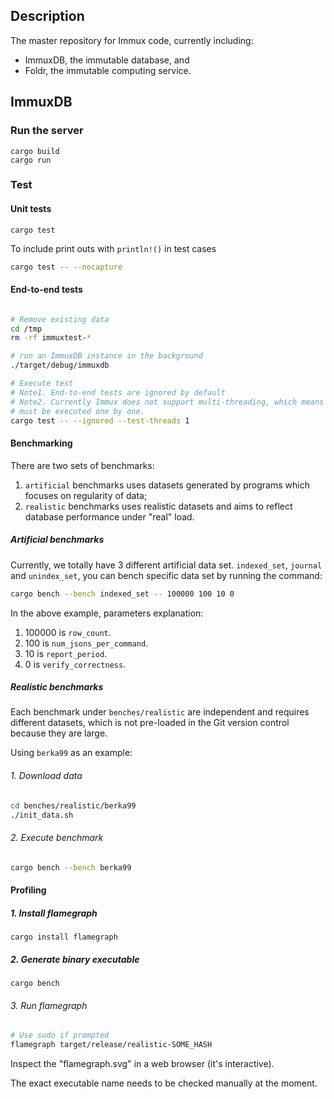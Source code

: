 ## Description

The master repository for Immux code, currently including:
- ImmuxDB, the immutable database, and
- Foldr, the immutable computing service.

## ImmuxDB

### Run the server

```
cargo build
cargo run
```

### Test


#### Unit tests
```
cargo test
```

To include print outs with `println!()` in test cases
```bash
cargo test -- --nocapture
```

#### End-to-end tests

```bash

# Remove existing data
cd /tmp
rm -rf immuxtest-*

# run an ImmuxDB instance in the background
./target/debug/immuxdb

# Execute test
# Note1. End-to-end tests are ignored by default
# Note2. Currently Immux does not support multi-threading, which means tests
# must be executed one by one.
cargo test -- --ignored --test-threads 1
```

#### Benchmarking

There are two sets of benchmarks:
1. `artificial` benchmarks uses datasets generated by programs which focuses on regularity of data;
2. `realistic` benchmarks uses realistic datasets and aims to reflect database performance under "real" load.

##### Artificial benchmarks

Currently, we totally have 3 different artificial data set. `indexed_set`, `journal` and `unindex_set`,
 you can bench specific data set by running the command: 

```bash
cargo bench --bench indexed_set -- 100000 100 10 0
```

In the above example, parameters explanation:
 
1. 100000 is `row_count`.
2. 100 is `num_jsons_per_command`.
3. 10 is `report_period`.
4. 0 is `verify_correctness`.

##### Realistic benchmarks

Each benchmark under `benches/realistic` are independent and requires different datasets, which is not pre-loaded in the Git version control because they are large.

Using `berka99` as an example:

###### 1. Download data

```bash
cd benches/realistic/berka99
./init_data.sh
```

###### 2. Execute benchmark

```bash
cargo bench --bench berka99
```

#### Profiling

##### 1. Install flamegraph

```
cargo install flamegraph
```

##### 2. Generate binary executable

```
cargo bench
```

###### 3. Run flamegraph

```bash
# Use sudo if prompted
flamegraph target/release/realistic-SOME_HASH
```

Inspect the "flamegraph.svg" in a web browser (it's interactive).

The exact executable name needs to be checked manually at the moment.
